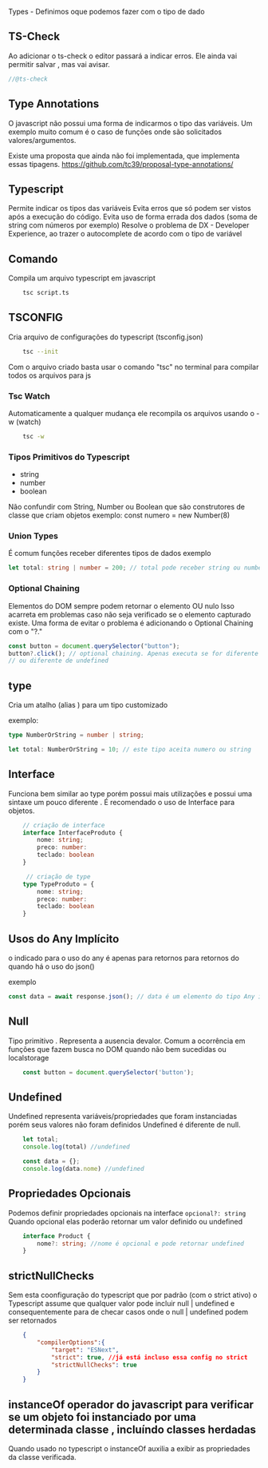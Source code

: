 Types - Definimos oque podemos fazer com o tipo de dado

## TS-Check

Ao adicionar o ts-check o editor passará a indicar erros.
Ele ainda vai permitir salvar , mas vai avisar.

```js
//@ts-check
```

## Type Annotations

O javascript não possui uma forma de indicarmos o tipo das variáveis.
Um exemplo muito comum é o caso de funções onde são solicitados valores/argumentos.

Existe uma proposta que ainda não foi implementada, que implementa essas tipagens.
https://github.com/tc39/proposal-type-annotations/

## Typescript

Permite indicar os tipos das variáveis
Evita erros que só podem ser vistos após a execução do código.
Evita uso de forma errada dos dados (soma de string com números por exemplo)
Resolve o problema de DX - Developer Experience, ao trazer o autocomplete de acordo com o tipo de variável

## Comando

Compila um arquivo typescript em javascript

```bash
    tsc script.ts
```

## TSCONFIG

Cria arquivo de configurações do typescript (tsconfig.json)

```bash
    tsc --init
```

Com o arquivo criado basta usar o comando "tsc" no terminal para compilar todos os arquivos para js

### Tsc Watch

Automaticamente a qualquer mudança ele recompila os arquivos usando
o -w (watch)

```bash
    tsc -w
```

### Tipos Primitivos do Typescript

- string
- number
- boolean

Não confundir com String, Number ou Boolean que são construtores de classe que
criam objetos
exemplo:
const numero = new Number(8)

### Union Types

É comum funções receber diferentes tipos de dados
exemplo

```ts
let total: string | number = 200; // total pode receber string ou number
```

### Optional Chaining

Elementos do DOM sempre podem retornar o elemento OU nulo
Isso acarreta em problemas caso não seja verificado se o elemento capturado existe.
Uma forma de evitar o problema é adicionando o Optional Chaining com o "?."

```ts
const button = document.querySelector("button");
button?.click(); // optional chaining. Apenas executa se for diferente de null
// ou diferente de undefined
```

## type

Cria um atalho (alias ) para um tipo customizado

exemplo:

```ts
type NumberOrString = number | string;

let total: NumberOrString = 10; // este tipo aceita numero ou string
```

## Interface

Funciona bem similar ao type porém possui mais utilizações e possui
uma sintaxe um pouco diferente . É recomendado o uso de Interface para objetos.

```ts
    // criação de interface
    interface InterfaceProduto {
        nome: string;
        preco: number:
        teclado: boolean
    }

     // criação de type
    type TypeProduto = {
        nome: string;
        preco: number:
        teclado: boolean
    }


```

## Usos do Any Implícito

o indicado para o uso do any é apenas para retornos para retornos do quando há o uso do json()

exemplo

```js
const data = await response.json(); // data é um elemento do tipo Any implicito
```

## Null

Tipo primitivo . Representa a ausencia devalor.
Comum a ocorrência em funções que fazem busca no DOM quando não bem sucedidas ou
localstorage

```js
    const button = document.querySelector('button');

```

## Undefined

Undefined representa variáveis/propriedades que foram instanciadas 
porém seus valores não foram definidos
Undefined é diferente de null.

```js
    let total;
    console.log(total) //undefined

    const data = {};
    console.log(data.nome) //undefined
```

## Propriedades Opcionais

Podemos definir propriedades opcionais na interface ```opcional?: string ```
Quando opcional elas poderão retornar um valor definido ou undefined

```ts
    interface Product {
        nome?: string; //nome é opcional e pode retornar undefined
    }

```

## strictNullChecks
Sem esta coonfiguração do typescript que por padrão (com o strict ativo) o Typescript assume que qualquer valor pode incluir null | undefined e consequentemente para de checar casos onde o null | undefined podem ser retornados

```json
    {
        "compilerOptions":{
            "target": "ESNext",
            "strict": true, //já está incluso essa config no strict
            "strictNullChecks": true
        }
    }
```
## instanceOf operador do javascript para verificar se um objeto foi instanciado por uma determinada classe , incluíndo classes herdadas

Quando usado no typescript o instanceOf auxilia a exibir as propriedades da classe verificada.